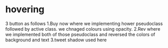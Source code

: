 # hovering
3 button as follows
1.Buy now 
where we implementing hower pseudoclass followed by active class. we chnaged colours using opacity.
2.Rev
where we implemented both of those pseudoclass and reversed the colors of background and text
3.tweet
shadow used here
